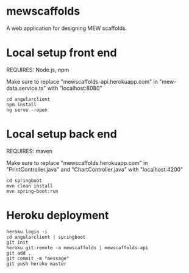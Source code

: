 # mewscaffolds
A web application for designing MEW scaffolds.

# Local setup front end
REQUIRES: Node.js, npm

Make sure to replace "mewscaffolds-api.herokuapp.com" in "mew-data.service.ts" with "localhost:8080"
```
cd angularclient
npm install
ng serve --open
```

# Local setup back end
REQUIRES: maven

Make sure to replace "mewscaffolds.herokuapp.com" in "PrintController.java" and "ChartController.java" with "localhost:4200"
```
cd springboot
mvn clean install
mvn spring-boot:run
```

# Heroku deployment
```
heroku login -i
cd angularclient | springboot
git init
heroku git:remote -a mewscaffolds | mewscaffolds-api
git add .
git commit -m "message"
git push heroku master
```
